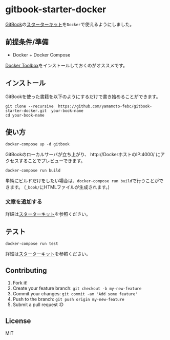 # gitbook-starter-docker

[GitBook](https://www.gitbook.com/)の[スターターキット](https://github.com/azu/gitbook-starter-kit)を`Docker`で使えるようにしました。

## 前提条件/準備

* Docker + Docker Compose

[Docker Toolbox](https://www.docker.com/products/docker-toolbox)をインストールしておくのがオススメです。

## インストール

GitBookを使った書籍を以下のようにするだけで書き始めることができます。

```
git clone --recursive  https://github.com/yamamoto-febc/gitbook-starter-docker.git  your-book-name
cd your-book-name
```

## 使い方

    docker-compose up -d gitbook

GitBookのローカルサーバが立ち上がり、 http://DockerホストのIP:4000/ にアクセスすることでプレビューできます。

    docker-compose run build

単純にビルドだけをしたい場合は、`docker-compose run build`で行うことができます。
(`_book/`にHTMLファイルが生成されます。)

### 文章を追加する

詳細は[スターターキット](https://github.com/azu/gitbook-starter-kit)を参照ください。

## テスト


    docker-compose run test

詳細は[スターターキット](https://github.com/azu/gitbook-starter-kit)を参照ください。


## Contributing

1. Fork it!
2. Create your feature branch: `git checkout -b my-new-feature`
3. Commit your changes: `git commit -am 'Add some feature'`
4. Push to the branch: `git push origin my-new-feature`
5. Submit a pull request :D

## License

MIT
